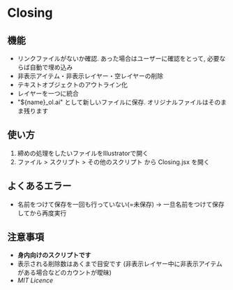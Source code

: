 # Closing
## 機能
* リンクファイルがないか確認. あった場合はユーザーに確認をとって, 必要ならば自動で埋め込み
* 非表示アイテム・非表示レイヤー・空レイヤーの削除
* テキストオブジェクトのアウトライン化
* レイヤーを一つに統合
* "${name}_ol.ai" として新しいファイルに保存. オリジナルファイルはそのまま残ります

## 使い方
1. 締めの処理をしたいファイルをIllustratorで開く
2. ファイル > スクリプト > その他のスクリプト から Closing.jsx を開く

## よくあるエラー
* 名前をつけて保存を一回も行っていない(=未保存) → 一旦名前をつけて保存してから再度実行

## 注意事項
* **身内向けのスクリプトです**
* 表示される削除数はあくまで目安です (非表示レイヤー中に非表示アイテムがある場合などのカウントが曖昧)
* *MIT Licence*